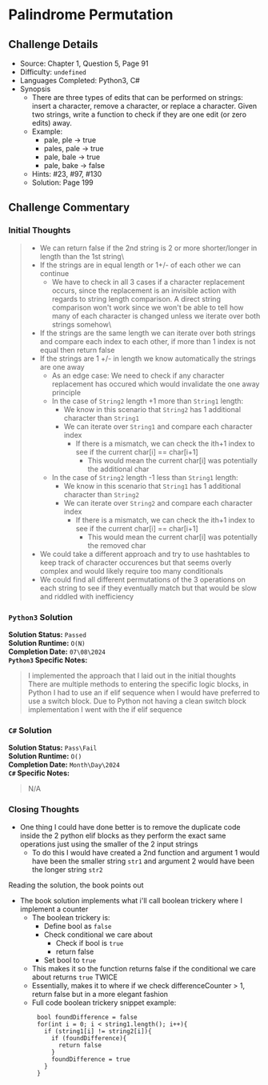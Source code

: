 # Palindrome Permutation

## Challenge Details

- Source: Chapter 1, Question 5, Page 91
- Difficulty: `undefined`
- Languages Completed: Python3, C#
- Synopsis
  - There are three types of edits that can be performed on strings: insert a character, remove a character, or replace a character. Given two strings, write a function to check if they are one edit (or zero edits) away.
  - Example:
    - pale, ple   -> true
    - pales, pale -> true
    - pale, bale  -> true
    - pale, bake  -> false
  - Hints: #23, #97, #130
  - Solution: Page 199

## Challenge Commentary

### Initial Thoughts

> - We can return false if the 2nd string is 2 or more shorter/longer in length than the 1st string\
> - If the strings are in equal length or 1+/- of each other we can continue 
>   - We have to check in all 3 cases if a character replacement occurs, since the replacement is an invisible action with regards to string length comparison. A direct string comparison won't work since we won't be able to tell how many of each character is changed unless we iterate over both strings somehow\
> - If the strings are the same length we can iterate over both strings and compare each index to each other, if more than 1 index is not equal then return false
> - If the strings are 1 +/- in length we know automatically the strings are one away
>   - As an edge case: We need to check if any character replacement has occured which would invalidate the one away principle
>   - In the case of `String2` length +1 more than `String1` length:
>     - We know in this scenario that `String2` has 1 additional character than `String1`
>     - We can iterate over `String1` and compare each character index
>       - If there is a mismatch, we can check the ith+1 index to see if the current char[i] == char[i+1]
>         - This would mean the current char[i] was potentially the additional char
>   - In the case of `String2` length -1 less than `String1` length:
>     - We know in this scenario that `String1` has 1 additional character than `String2`
>     - We can iterate over `String2` and compare each character index
>       - If there is a mismatch, we can check the ith+1 index to see if the current char[i] == char[i+1]
>         - This would mean the current char[i] was potentially the removed char
> - We could take a different approach and try to use hashtables to keep track of character occurences but that seems overly complex and would likely require too many conditionals
> - We could find all different permutations of the 3 operations on each string to see if they eventually match but that would be slow and riddled with inefficiency

### `Python3` Solution

**Solution Status:** `Passed`\
**Solution Runtime:** `O(N)`\
**Completion Date:** `07\08\2024`\
**`Python3` Specific Notes:**
> I implemented the approach that I laid out in the initial thoughts\
> There are multiple methods to entering the specific logic blocks, in Python I had to use an if elif sequence when I would have preferred to use a switch block. Due to Python not having a clean switch block implementation I went with the if elif sequence

### `C#` Solution

**Solution Status:** `Pass\Fail`\
**Solution Runtime:** `O()`\
**Completion Date:** `Month\Day\2024`\
**`C#` Specific Notes:**
> N/A

### Closing Thoughts

- One thing I could have done better is to remove the duplicate code inside the 2 python elif blocks as they perform the exact same operations just using the smaller of the 2 input strings
  - To do this I would have created a 2nd function and argument 1 would have been the smaller string `str1` and argument 2 would have been the longer string `str2`

Reading the solution, the book points out

- The book solution implements what i'll call boolean trickery where I implement a counter
  - The boolean trickery is:
    - Define bool as `false`
    - Check conditional we care about
      - Check if bool is `true`
      - return false
    - Set bool to `true`
  - This makes it so the function returns false if the conditional we care about returns `true` TWICE
  - Essentially, makes it to where if we check differenceCounter > 1, return false but in a more elegant fashion
  - Full code boolean trickery snippet example:

```text
        bool foundDifference = false
        for(int i = 0; i < string1.length(); i++){
          if (string1[i] != string2[i]){
            if (foundDifference){
              return false
            }
            foundDifference = true
          }
        } 
```
